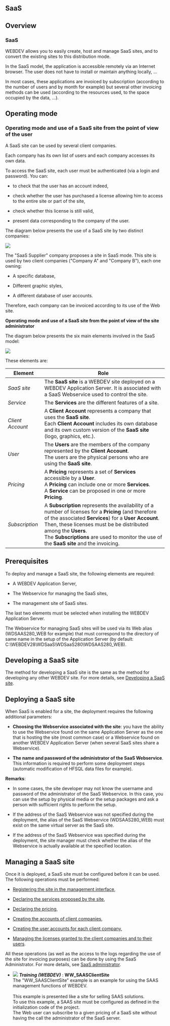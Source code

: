 
## SaaS
			

<a name="NOTE1"></a>
<a name="NOTE1_1"></a>


## Overview
<a name="overview_ELTTEXTE000180"></a>


### SaaS
<a name="saas_ELTPARAGRAPHE000009"></a>

WEBDEV allows you to easily create, host and manage SaaS sites, and to convert the existing sites to this distribution mode.

In the SaaS model, the application is accessible remotely via an Internet browser. The user does not have to install or maintain anything locally, ...

In most cases, these applications are invoiced by subscription (according to the number of users and by month for example) but several other invoicing methods can be used (according to the resources used, to the space occupied by the data, ...).

<a name="NOTE2"></a>
<a name="NOTE2_1"></a>


## Operating mode
<a name="operating_mode_ELTTEXTE000204"></a>


### Operating mode and use of a SaaS site from the point of view of the user
<a name="operating_mode_and_use_saas_site_from_the_point_view_the_user_ELTPARAGRAPHE000022"></a>

A SaaS site can be used by several client companies. 

Each company has its own list of users and each company accesses its own data. 

To access the SaaS site, each user must be authenticated (via a login and password). You can:

- to check that the user has an account indeed, 

- check whether the user has purchased a license allowing him to access to the entire site or part of the site, 

- check whether this license is still valid, 

- present data corresponding to the company of the user.




The diagram below presents the use of a SaaS site by two distinct companies:

![](https://doc.pcsoft.fr/en-US/images/image.awp?langid=3&name=SaaS_Principe.gif)


The "SaaS Supplier" company proposes a site in SaaS mode. This site is used by two client companies ("Company A" and "Company B"), each one owning:

- A specific database, 

- Different graphic styles, 

- A different database of user accounts.




Therefore, each company can be invoiced according to its use of the Web site.

**Operating mode and use of a SaaS site from the point of view of the site administrator**

The diagram below presents the six main elements involved in the SaaS model:

![](https://doc.pcsoft.fr/en-US/images/image.awp?langid=3&name=SaaS_Fonctionnement.gif)


These elements are:

| Element | Role |
| --- | --- |
| *SaaS site* | The **SaaS site** is a WEBDEV site deployed on a WEBDEV Application Server. It is associated with a SaaS Webservice used to control the site. |
| *Service* | The **Services** are the different features of a site. |
| *Client Account* | A **Client Account** represents a company that uses the **SaaS site**.<br>Each **Client Account** includes its own database and its own custom version of the **SaaS site** (logo, graphics, etc.). |
| *User* | The **Users** are the members of the company represented by the **Client Account**.<br>The users are the physical persons who are using the **SaaS site**. |
| *Pricing* | A **Pricing** represents a set of **Services** accessible by a **User**.<br>A **Pricing** can include one or more **Services**.<br>A **Service** can be proposed in one or more **Pricing**. |
| *Subscription* | A **Subscription** represents the availability of a number of licenses for a **Pricing** (and therefore of the associated **Services**) for a **User Account**.<br>Then, these licenses must be be distributed among the **Users**.<br>The **Subscriptions** are used to monitor the use of the **SaaS site** and the invoicing. |



<a name="NOTE3"></a>
<a name="NOTE3_1"></a>


## Prerequisites
<a name="prerequisites_ELTTEXTE000275"></a>
To deploy and manage a SaaS site, the following elements are required:

- A WEBDEV Application Server,

- The Webservice for managing the SaaS sites,

- The management site of SaaS sites.


The last two elements must be selected when installing the WEBDEV Application Server.

The Webservice for managing SaaS sites will be used via its Web alias (WDSAAS280_WEB for example) that must correspond to the directory of same name in the setup of the Application Server (by default: C:\\WEBDEV28\\WDSaaS\\WDSaaS280\\WDSAAS280_WEB).

<a name="NOTE4"></a>
<a name="NOTE4_1"></a>


## Developing a SaaS site
<a name="developing_saas_site_ELTTEXTE000299"></a>
The method for developing a SaaS site is the same as the method for developing any other WEBDEV site. For more details, see [Developing a SaaS site](../WDLang3/9500214.md).

<a name="NOTE5"></a>
<a name="NOTE5_1"></a>


## Deploying a SaaS site
<a name="deploying_saas_site_ELTTEXTE000323"></a>
When SaaS is enabled for a site, the deployment requires the following additional parameters:

- **Choosing the Webservice associated with the site**: you have the ability to use the Webservice found on the same Application Server as the one that is hosting the site (most common case) or a Webservice found on another WEBDEV Application Server (when several SaaS sites share a Webservice).

- **The name and password of the administrator of the SaaS Webservice**. This information is required to perform some deployment steps (automatic modification of HFSQL data files for example).




**Remarks**:

- In some cases, the site developer may not know the username and password of the administrator of the SaaS Webservice. In this case, you can use the setup by physical media or the setup packages and ask a person with sufficient rights to perform the setup.

- If the address of the SaaS Webservice was not specified during the deployment, the alias of the SaaS Webservice (WDSAAS280_WEB) must exist on the same virtual server as the SaaS site.

- If the address of the SaaS Webservice was specified during the deployment, the site manager must check whether the alias of the Webservice is actually available at the specified location.




<a name="NOTE6"></a>
<a name="NOTE6_1"></a>


## Managing a SaaS site
<a name="managing_saas_site_ELTTEXTE000347"></a>
Once it is deployed, a SaaS site must be configured before it can be used. The following operations must be performed:

- [Registering the site in the management interface](../SaaSAdminWeb/1600002.md),

- [Declaring the services proposed by the site](../SaaSAdminWeb/1600003.md),

- [Declaring the pricing](../SaaSAdminWeb/1600003.md),

- [Creating the accounts of client companies](../SaaSAdminWeb/1600004.md),

- [Creating the user accounts for each client company](../SaaSAdminWeb/1600005.md),

- [Managing the licenses granted to the client companies and to their users](../SaaSAdminWeb/1600006.md).




All these operations (as well as the access to the logs regarding the use of the site for invoicing purposes) can be done by using the SaaS Administrator. For more details, see [SaaS administrator](../SaaSAdminWeb/1600000.md).


- ![](https://doc.pcsoft.fr/en-US/images/image.awp?langid=3&name=WW_SAASClientSite.gif) ***Training (WEBDEV)*** : **WW_SAASClientSite** <br>The "WW_SAASClientSite" example is an example for using the SAAS management functions of WEBDEV.<br><br>This example is presented like a site for selling SAAS solutions.<br>To use this example, a SAAS site must be configured as defined in the initialization code of the project.<br>The Web user can subscribe to a given pricing of a SaaS site without having the call the administrator of the SaaS server.


